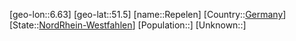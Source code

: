 ﻿---
location: [51.5,6.63]
type: City
tags:
- geo/City


SpocWebEntityId: 33715
isDeleted: false
confidential: public

---
[geo-lon::6.63]
[geo-lat::51.5]
[name::Repelen]
[Country::[Germany](geo/Continent/Europe/Germany.md)]
[State::[NordRhein-Westfahlen](NordRhein-Westfahlen)]
[Population::]
[Unknown::]


